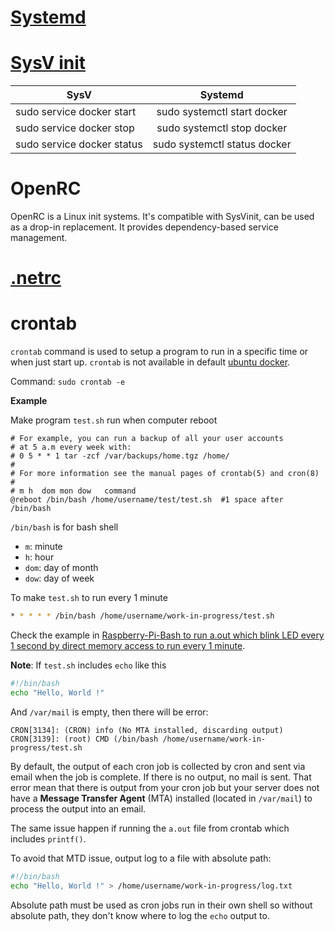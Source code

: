# [Systemd](Systemd.md)
# [SysV init](SysV.md)
| SysV | Systemd |
| ------- |:------:|
| sudo service docker start   | sudo systemctl start docker   |
| sudo service docker stop     | sudo systemctl stop docker    |
| sudo service docker status     | sudo systemctl status docker    |

# OpenRC

OpenRC is a Linux init systems. It's compatible with SysVinit, can be used as a drop-in replacement. It provides dependency-based service management.

# [.netrc](.netrc.md)
# crontab

``crontab`` command is used to setup a program to run in a specific time or when just start up. ``crontab`` is not available in default [ubuntu docker](https://github.com/TranPhucVinh/Linux-Shell/blob/master/Docker/ubuntu%20docker.md).

Command: ``sudo crontab -e``

**Example**

Make program ``test.sh`` run when computer reboot

```
# For example, you can run a backup of all your user accounts
# at 5 a.m every week with:
# 0 5 * * 1 tar -zcf /var/backups/home.tgz /home/
#
# For more information see the manual pages of crontab(5) and cron(8)
#
# m h  dom mon dow   command
@reboot /bin/bash /home/username/test/test.sh  #1 space after /bin/bash
```

``/bin/bash`` is for bash shell

* ``m``: minute
* ``h``: hour
* ``dom``: day of month
* ``dow``: day of week

To make ``test.sh`` to run every 1 minute

```sh
* * * * * /bin/bash /home/username/work-in-progress/test.sh
```

Check the example in [Raspberry-Pi-Bash to run a.out which blink LED every 1 second by direct memory access to run every 1 minute](https://github.com/TranPhucVinh/Raspberry-Pi-Bash/blob/main/Physical%20layer/README.md#crontab).

**Note**: If ``test.sh`` includes ``echo`` like this

```sh
#!/bin/bash
echo "Hello, World !"
```

And ``/var/mail`` is empty, then there will be error:

```
CRON[3134]: (CRON) info (No MTA installed, discarding output)
CRON[3139]: (root) CMD (/bin/bash /home/username/work-in-progress/test.sh
```

By default, the output of each cron job is collected by cron and sent via email when the job is complete. If there is no output, no mail is sent. That error mean that there is output from your cron job but your server does not have a **Message Transfer Agent** (MTA) installed (located in ``/var/mail``) to process the output into an email.

The same issue happen if running the ``a.out`` file from crontab which includes ``printf()``.

To avoid that MTD issue, output log to a file with absolute path:

```sh
#!/bin/bash
echo "Hello, World !" > /home/username/work-in-progress/log.txt
```

Absolute path must be used as cron jobs run in their own shell so without absolute path, they don't know where to log the ``echo`` output to.

